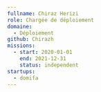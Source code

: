 ```yaml
---
fullname: Chiraz Herizi
role: Chargée de déploiement
domaine:
  - Déploiement
github: Chirazh
missions:
  - start: 2020-01-01
    end: 2021-12-31
    status: independent
startups:
  - domifa
---
```

